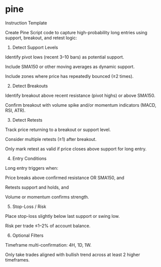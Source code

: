 # pine
Instruction Template

Create Pine Script code to capture high-probability long entries using support, breakout, and retest logic:

1. Detect Support Levels

Identify pivot lows (recent 3–10 bars) as potential support.

Include SMA150 or other moving averages as dynamic support.

Include zones where price has repeatedly bounced (≥2 times).

2. Detect Breakouts

Identify breakout above recent resistance (pivot highs) or above SMA150.

Confirm breakout with volume spike and/or momentum indicators (MACD, RSI, ATR).

3. Detect Retests

Track price returning to a breakout or support level.

Consider multiple retests (≥1) after breakout.

Only mark retest as valid if price closes above support for long entry.

4. Entry Conditions

Long entry triggers when:

Price breaks above confirmed resistance OR SMA150, and

Retests support and holds, and

Volume or momentum confirms strength.

5. Stop-Loss / Risk

Place stop-loss slightly below last support or swing low.

Risk per trade ≤1–2% of account balance.

6. Optional Filters

Timeframe multi-confirmation: 4H, 1D, 1W.

Only take trades aligned with bullish trend across at least 2 higher timeframes.
